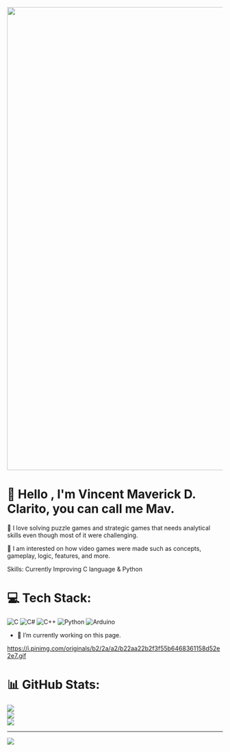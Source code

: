 <img src = "https://cdna.artstation.com/p/assets/images/images/019/404/498/original/smilling-apple-960x540.gif?1563336140" width="1080"/>

# 👋 Hello , I'm Vincent Maverick D. Clarito, you can call me Mav.

🧩 I love solving puzzle games and strategic games that needs analytical skills even though most of it were challenging.

👾 I am interested on how video games were made such as concepts, gameplay, logic, features, and more.

Skills: Currently Improving C language & Python
# 💻 Tech Stack:
![C](https://img.shields.io/badge/c-%2300599C.svg?style=for-the-badge&logo=c&logoColor=white) ![C#](https://img.shields.io/badge/c%23-%23239120.svg?style=for-the-badge&logo=csharp&logoColor=white) ![C++](https://img.shields.io/badge/c++-%2300599C.svg?style=for-the-badge&logo=c%2B%2B&logoColor=white) ![Python](https://img.shields.io/badge/python-3670A0?style=for-the-badge&logo=python&logoColor=ffdd54) ![Arduino](https://img.shields.io/badge/-Arduino-00979D?style=for-the-badge&logo=Arduino&logoColor=white)

- 🔭 I’m currently working on this page. 

https://i.pinimg.com/originals/b2/2a/a2/b22aa22b2f3f55b6468361158d52e2e7.gif



# 📊 GitHub Stats:
![](https://github-readme-stats.vercel.app/api?username=MavClarito&theme=dark&hide_border=false&include_all_commits=false&count_private=false)<br/>
![](https://github-readme-streak-stats.herokuapp.com/?user=MavClarito&theme=dark&hide_border=false)<br/>
![](https://github-readme-stats.vercel.app/api/top-langs/?username=MavClarito&theme=dark&hide_border=false&include_all_commits=false&count_private=false&layout=compact)

---
[![](https://visitcount.itsvg.in/api?id=MavClarito&icon=0&color=0)](https://visitcount.itsvg.in)

<!-- Proudly created with GPRM ( https://gprm.itsvg.in ) -->


